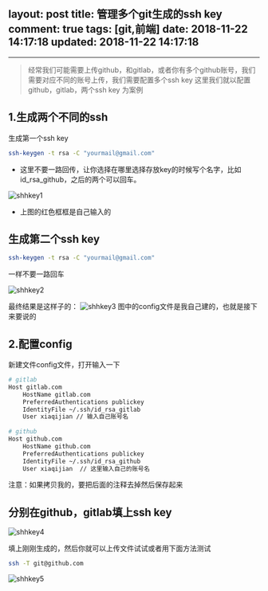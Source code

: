 layout: post
title: 管理多个git生成的ssh key
comment: true
tags: [git,前端]
date: 2018-11-22 14:17:18
updated: 2018-11-22 14:17:18
---

------
<!-- more -->

> 经常我们可能需要上传github，和gitlab，或者你有多个github账号，我们需要对应不同的账号上传，我们需要配置多个ssh key
这里我们就以配置github，gitlab，两个ssh key 为案例

## 1.生成两个不同的ssh
生成第一个ssh key

```bash
ssh-keygen -t rsa -C "yourmail@gmail.com" 
```
- 这里不要一路回传，让你选择在哪里选择存放key的时候写个名字，比如 id_rsa_github，之后的两个可以回车。

![shhkey1](http://cdn.wangyuanqi.xyz/sshkey1.png)
- 上图的红色框框是自己输入的

## 生成第二个ssh key

```bash
ssh-keygen -t rsa -C "yourmail@gmail.com"
```
一样不要一路回车

![shhkey2](http://cdn.wangyuanqi.xyz/shhkey2.png)

最终结果是这样子的：
![shhkey3](http://cdn.wangyuanqi.xyz/sshkey3.png)
图中的config文件是我自己建的，也就是接下来要说的

## 2.配置config
新建文件config文件，打开输入一下
```bash
# gitlab
Host gitlab.com
    HostName gitlab.com  
    PreferredAuthentications publickey
    IdentityFile ~/.ssh/id_rsa_gitlab
    User xiaqijian // 输入自己账号名
    
# github
Host github.com
    HostName github.com
    PreferredAuthentications publickey
    IdentityFile ~/.ssh/id_rsa_github
    User xiaqijian  // 这里输入自己的账号名

```
注意：如果拷贝我的，要把后面的注释去掉然后保存起来

## 分别在github，gitlab填上ssh key

![shhkey4](http://cdn.wangyuanqi.xyz/sshkey4.png)

填上刚刚生成的，然后你就可以上传文件试试或者用下面方法测试

```bash
ssh -T git@github.com
```
![shhkey5](http://cdn.wangyuanqi.xyz/sshkey5.png)


